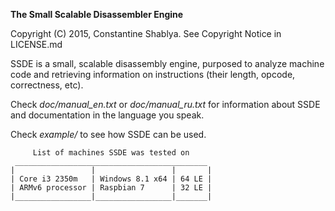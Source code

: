 **The Small Scalable Disassembler Engine**

Copyright (C) 2015, Constantine Shablya. See Copyright Notice in LICENSE.md

SSDE is a small, scalable disassembly engine, purposed to analyze machine
code and retrieving information on instructions (their length, opcode,
correctness, etc).

Check *doc/manual_en.txt* or *doc/manual_ru.txt* for information about SSDE
and documentation in the language you speak.

Check *example/* to see how SSDE can be used.



         List of machines SSDE was tested on
	 ___________________________________________
	|                 |                 |       |
	| Core i3 2350m   | Windows 8.1 x64 | 64 LE |
	| ARMv6 processor | Raspbian 7      | 32 LE |
	|_________________|_________________|_______|